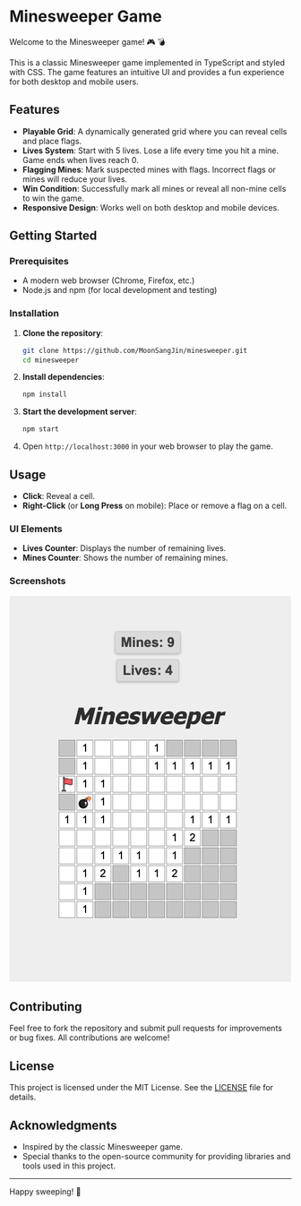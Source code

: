 # Minesweeper Game

Welcome to the Minesweeper game! 🎮 💣

This is a classic Minesweeper game implemented in TypeScript and styled with CSS. The game features an intuitive UI and provides a fun experience for both desktop and mobile users.

## Features

-   **Playable Grid**: A dynamically generated grid where you can reveal cells and place flags.
-   **Lives System**: Start with 5 lives. Lose a life every time you hit a mine. Game ends when lives reach 0.
-   **Flagging Mines**: Mark suspected mines with flags. Incorrect flags or mines will reduce your lives.
-   **Win Condition**: Successfully mark all mines or reveal all non-mine cells to win the game.
-   **Responsive Design**: Works well on both desktop and mobile devices.

## Getting Started

### Prerequisites

-   A modern web browser (Chrome, Firefox, etc.)
-   Node.js and npm (for local development and testing)

### Installation

1. **Clone the repository**:

    ```bash
    git clone https://github.com/MoonSangJin/minesweeper.git
    cd minesweeper
    ```

2. **Install dependencies**:

    ```bash
    npm install
    ```

3. **Start the development server**:

    ```bash
    npm start
    ```

4. Open `http://localhost:3000` in your web browser to play the game.

## Usage

-   **Click**: Reveal a cell.
-   **Right-Click** (or **Long Press** on mobile): Place or remove a flag on a cell.

### UI Elements

-   **Lives Counter**: Displays the number of remaining lives.
-   **Mines Counter**: Shows the number of remaining mines.

### Screenshots

![Gameplay Screenshot](/public/screenshot.png)

## Contributing

Feel free to fork the repository and submit pull requests for improvements or bug fixes. All contributions are welcome!

## License

This project is licensed under the MIT License. See the [LICENSE](./LICENSE) file for details.

## Acknowledgments

-   Inspired by the classic Minesweeper game.
-   Special thanks to the open-source community for providing libraries and tools used in this project.

---

Happy sweeping! 🌟
